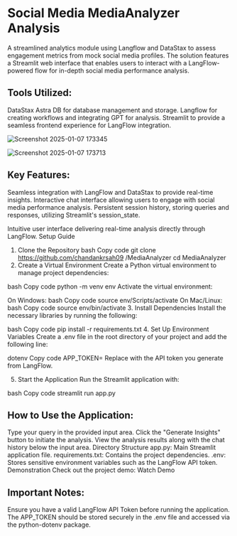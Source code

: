 # Social Media MediaAnalyzer Analysis
A streamlined analytics module using Langflow and DataStax to assess engagement metrics from mock social media profiles. The solution features a Streamlit web interface that enables users to interact with a LangFlow-powered flow for in-depth social media performance analysis.

## Tools Utilized:
DataStax Astra DB for database management and storage.
Langflow for creating workflows and integrating GPT for analysis.
Streamlit to provide a seamless frontend experience for LangFlow integration.

![Screenshot 2025-01-07 173345](https://github.com/user-attachments/assets/ef4da679-5a09-4a89-8635-20c161d8bc06)

![Screenshot 2025-01-07 173713](https://github.com/user-attachments/assets/a9021f15-664c-4bf9-b7b6-12a8e881d584)

## Key Features:
Seamless integration with LangFlow and DataStax to provide real-time insights.
Interactive chat interface allowing users to engage with social media performance analysis.
Persistent session history, storing queries and responses, utilizing Streamlit's session_state.

Intuitive user interface delivering real-time analysis directly through LangFlow.
Setup Guide
1. Clone the Repository
bash
Copy code
git clone https://github.com/chandankrsah09
/MediaAnalyzer
cd MediaAnalyzer
2. Create a Virtual Environment
Create a Python virtual environment to manage project dependencies:

bash
Copy code
python -m venv env
Activate the virtual environment:

On Windows:
bash
Copy code
source env/Scripts/activate
On Mac/Linux:
bash
Copy code
source env/bin/activate
3. Install Dependencies
Install the necessary libraries by running the following:

bash
Copy code
pip install -r requirements.txt
4. Set Up Environment Variables
Create a .env file in the root directory of your project and add the following line:

dotenv
Copy code
APP_TOKEN=<your-langflow-api-token>
Replace <your-langflow-api-token> with the API token you generate from LangFlow.

5. Start the Application
Run the Streamlit application with:

bash
Copy code
streamlit run app.py

## How to Use the Application:
Type your query in the provided input area.
Click the "Generate Insights" button to initiate the analysis.
View the analysis results along with the chat history below the input area.
Directory Structure
app.py: Main Streamlit application file.
requirements.txt: Contains the project dependencies.
.env: Stores sensitive environment variables such as the LangFlow API token.
Demonstration
Check out the project demo: Watch Demo

## Important Notes:
Ensure you have a valid LangFlow API Token before running the application.
The APP_TOKEN should be stored securely in the .env file and accessed via the python-dotenv package.
